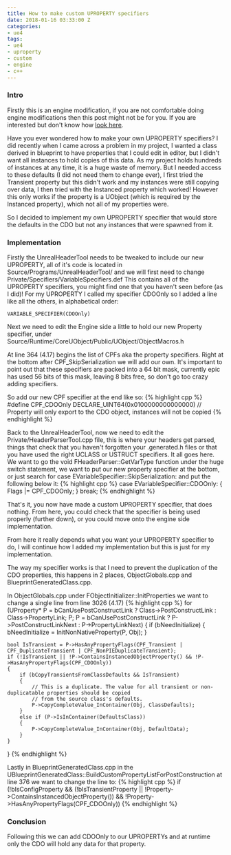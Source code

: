 ```yaml
---
title: How to make custom UPROPERTY specifiers
date: 2018-01-16 03:33:00 Z
categories:
- ue4
tags:
- ue4
- uproperty
- custom
- engine
- c++
---
```


### Intro
Firstly this is an engine modification, if you are not comfortable doing engine modifications then this post might not be for you. If you are interested but don't know how [look here](https://docs.unrealengine.com/latest/INT/GettingStarted/DownloadingUnrealEngine/).

Have you ever wondered how to make your own UPROPERTY specifiers? I did recently when I came across a problem in my project, I wanted a class derived in blueprint to have properties that I could edit in editor, but I didn't want all instances to hold copies of this data. As my project holds hundreds of instances at any time, it is a huge waste of memory. But I needed access to these defaults (I did not need them to change ever), I first tried the Transient property but this didn't work and my instances were still copying over data, I then tried with the Instanced property which worked! However this only works if the property is a UObject (which is required by the Instanced property), which not all of my properties were.

So I decided to implement my own UPROPERTY specifier that would store the defaults in the CDO but not any instances that were spawned from it.

### Implementation
Firstly the UnrealHeaderTool needs to be tweaked to include our new UPROPERTY, all of it's code is located in Source/Programs/UnrealHeaderTool/ and we will first need to change Private/Specifiers/VariableSpecifiers.def
This contains all of the UPROPERTY specifiers, you might find one that you haven't seen before (as I did)! For my UPROPERTY I called my specifier CDOOnly so I added a line like all the others, in alphabetical order:
```
VARIABLE_SPECIFIER(CDOOnly)
```
Next we need to edit the Engine side a little to hold our new Property specifier, under Source/Runtime/CoreUObject/Public/UObject/ObjectMacros.h

At line 364 (4.17) begins the list of CPFs aka the property specifiers. Right at the bottom after CPF_SkipSerialization we will add our own. It's important to point out that these specifiers are packed into a 64 bit mask, currently epic has used 56 bits of this mask, leaving 8 bits free, so don't go too crazy adding specifiers.

So add our new CPF specifier at the end like so:
{% highlight cpp %}
#define CPF_CDOOnly DECLARE_UINT64(0x0100000000000000) // Property will only export to the CDO object, instances will not be copied
{% endhighlight %}

Back to the UnrealHeaderTool, now we need to edit the Private/HeaderParserTool.cpp file, this is where your headers get parsed, things that check that you haven't forgotten your .generated.h files or that you have used the right UCLASS or USTRUCT specifiers. It all goes here. We want to go the void FHeaderParser::GetVarType function under the huge switch statement, we want to put our new property specifier at the bottom, or just search for case EVariableSpecifier::SkipSerialization: and put the following below it:
{% highlight cpp %}
case EVariableSpecifier::CDOOnly:
{
	Flags |= CPF_CDOOnly;
}
break;
{% endhighlight %}

That's it, you now have made a custom UPROPERTY specifier, that does nothing. From here, you could check that the specifier is being used properly (further down), or you could move onto the engine side implementation.

From here it really depends what you want your UPROPERTY specifier to do, I will continue how I added my implementation but this is just for my implementation.

The way my specifier works is that I need to prevent the duplication of the CDO properties, this happens in 2 places, ObjectGlobals.cpp and BlueprintGeneratedClass.cpp.

In ObjectGlobals.cpp under FObjectInitializer::InitProperties we want to change a single line from line 3026 (4.17)
{% highlight cpp %}
for (UProperty* P = bCanUsePostConstructLink ? Class->PostConstructLink : Class->PropertyLink; P; P = bCanUsePostConstructLink ? P->PostConstructLinkNext : P->PropertyLinkNext)
{
	if (bNeedInitialize)
	{		
		bNeedInitialize = InitNonNativeProperty(P, Obj);
	}

	bool IsTransient = P->HasAnyPropertyFlags(CPF_Transient | CPF_DuplicateTransient | CPF_NonPIEDuplicateTransient);
	if (!IsTransient || !P->ContainsInstancedObjectProperty() && !P->HasAnyPropertyFlags(CPF_CDOOnly))
	{
		if (bCopyTransientsFromClassDefaults && IsTransient)
		{
			// This is a duplicate. The value for all transient or non-duplicatable properties should be copied
			// from the source class's defaults.
			P->CopyCompleteValue_InContainer(Obj, ClassDefaults);
		}
		else if (P->IsInContainer(DefaultsClass))
		{
			P->CopyCompleteValue_InContainer(Obj, DefaultData);
		}
	}
}
{% endhighlight %}

Lastly in BlueprintGeneratedClass.cpp in the UBlueprintGeneratedClass::BuildCustomPropertyListForPostConstruction at line 376 we want to change the line to:
{% highlight cpp %} 
if (!bIsConfigProperty && (!bIsTransientProperty || !Property->ContainsInstancedObjectProperty()) && !Property->HasAnyPropertyFlags(CPF_CDOOnly))
{% endhighlight %}

### Conclusion
Following this we can add CDOOnly to our UPROPERTYs and at runtime only the CDO will hold any data for that property.